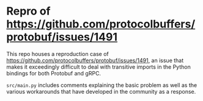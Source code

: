 # Repro of https://github.com/protocolbuffers/protobuf/issues/1491

This repo houses a reproduction case of
https://github.com/protocolbuffers/protobuf/issues/1491, an issue that makes it
exceedingly difficult to deal with transitive imports in the Python bindings for
both Protobuf and gRPC.

`src/main.py` includes comments explaining the basic problem as well as the
various workarounds that have developed in the community as a response.
